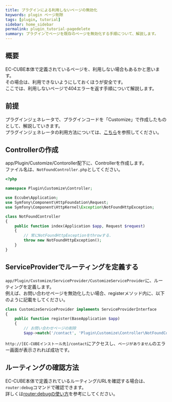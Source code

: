 ```yaml
---
title: プラグインによる利用しないページの無効化
keywords: plugin ページ削除
tags: [plugin, tutorial]
sidebar: home_sidebar
permalink: plugin_tutorial-pagedelete
summary: プラグインでページを既存のページを無効化する手順について、解説します。
---
```


## 概要
EC-CUBE本体で定義されているページを、利用しない場合もあるかと思います。  
その場合は、利用できないようにしておくほうが安全です。  
ここでは、利用しないページで404エラーを返す手順について解説します。  

## 前提
プラグインジェネレータで、プラグインコードを「Customize」で作成したものとして、解説していきます。  
プラグインジェネレータの利用方法については、[こちら](plugin_tutorial-generate)を参照してください。  

## Controllerの作成

app/Plugin/Customize/Contoroller配下に、Controllerを作成します。  
ファイル名は、`NotFoundController.php`としてください。  

```php
<?php

namespace Plugin\Customize\Controller;

use Eccube\Application;
use Symfony\Component\HttpFoundation\Request;
use Symfony\Component\HttpKernel\Exception\NotFoundHttpException;

class NotFoundController
{
    public function index(Application $app, Request $request)
    {
        // 常にNotFoundHttpExceptionをthrowする.
        throw new NotFoundHttpException();
    }
}
```

## ServiceProviderでルーティングを定義する

`app/Plugin/Customize/ServiceProvider/CustomizeServiceProvider`に、ルーティングを定義します。  
例えば、お問い合わせページを無効化したい場合、registerメソッド内に、以下のように記載をしてください。  

```php
class CustomizeServiceProvider implements ServiceProviderInterface
{
    public function register(BaseApplication $app)
    {
        // お問い合わせページの削除
        $app->match('/contact', 'Plugin\Customize\Controller\NotFoundController::index')->bind('contact');
```

`http://[EC-CUBEインストール先]/contact`にアクセスし、`ページがありません`のエラー画面が表示されれば成功です。

## ルーティングの確認方法

EC-CUBE本体で定義されているルーティング/URLを確認する場合は、`router:debug`コマンドで確認できます。  
詳しくは[router:debugの使い方](/tips#link12)を参考にしてください。  

